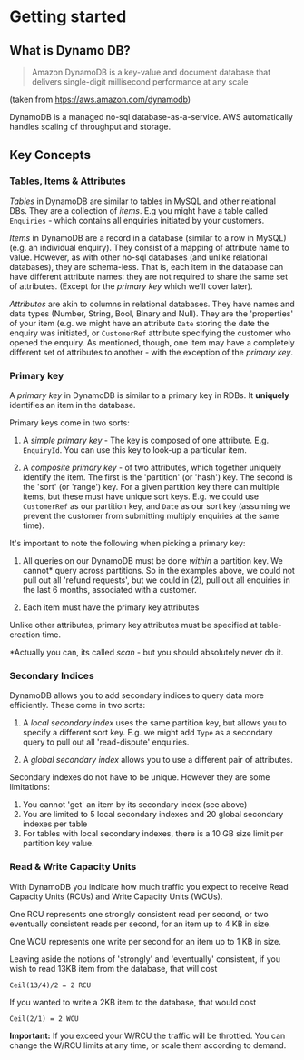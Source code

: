 
# Getting started

## What is Dynamo DB?

> Amazon DynamoDB is a key-value and document database that delivers single-digit millisecond performance at any scale

(taken from [htps://aws.amazon.com/dynamodb](https://aws.amazon.com/dynamodb))


DynamoDB is a managed no-sql database-as-a-service. AWS automatically handles scaling of throughput and storage.


## Key Concepts

### Tables, Items & Attributes

*Tables* in DynamoDB are similar to tables in MySQL and other relational DBs. They are a collection of *items*. E.g you might have a table called `Enquiries` - which contains all enquiries initiated by your customers.

*Items* in DynamoDB are a record in a database (similar to a row in MySQL) (e.g. an individual enquiry). They consist of a mapping of attribute name to value. However, as with other no-sql databases (and unlike relational databases), they are schema-less. That is, each item in the database can have different attribute names: they are not required to share the same set of attributes. (Except for the *primary key* which we'll cover later).

*Attributes* are akin to columns in relational databases. They have names and data types (Number, String, Bool, Binary and Null). They are the 'properties' of your item (e.g. we might have an attribute `Date` storing the date the enquiry was initiated, or `CustomerRef` attribute specifying the customer who opened the enquiry. As mentioned, though, one item may have a completely different set of attributes to another - with the exception of the *primary key*.

### Primary key

A *primary key* in DynamoDB is similar to a primary key in RDBs. It **uniquely** identifies an item in the database.

Primary keys come in two sorts:

1. A *simple primary key* - The key is composed of one attribute. E.g. `EnquiryId`. You can use this key to look-up a particular item. 

2. A *composite primary key* - of two attributes, which together uniquely identify the item. The first is the 'partition' (or 'hash') key. The second is the 'sort' (or 'range') key. For a given partition key there can multiple items, but these must have unique sort keys. E.g. we could use `CustomerRef` as our partition key, and `Date` as our sort key (assuming we prevent the customer from submitting multiply enquiries at the same time).

It's important to note the following when picking a primary key:

1. All queries on our DynamoDB must be done *within* a partition key. We cannot\* query across partitions. So in the examples above, we could not pull out all 'refund requests', but we could in (2), pull out all enquiries in the last 6 months, associated with a customer.

2. Each item must have the primary key attributes

Unlike other attributes, primary key attributes must be specified at table-creation time.


\*Actually you can, its called *scan* - but you should absolutely never do it.

### Secondary Indices

DynamoDB allows you to add secondary indices to query data more efficiently. These come in two sorts:

1. A *local secondary index* uses the same partition key, but allows you to specify a different sort key. E.g. we might add `Type` as a secondary query to pull out all 'read-dispute' enquiries. 

2. A *global secondary index* allows you to use a different pair of attributes.

Secondary indexes do not have to be unique. However they are some limitations:

1. You cannot 'get' an item by its secondary index (see above)
2. You are limited to 5 local secondary indexes and 20 global secondary indexes per table
3. For tables with local secondary indexes, there is a 10 GB size limit per partition key value.

### Read & Write Capacity Units

With DynamoDB you indicate how much traffic you expect to receive Read Capacity Units (RCUs) and Write Capacity Units (WCUs). 

One RCU represents one strongly consistent read per second, or two eventually consistent reads per second, for an item up to 4 KB in size.

One WCU represents one write per second for an item up to 1 KB in size.

Leaving aside the notions of 'strongly' and 'eventually' consistent, if you wish to read 13KB item from the database, that will cost

    Ceil(13/4)/2 = 2 RCU

If you wanted to write a 2KB item to the database, that would cost

    Ceil(2/1) = 2 WCU

**Important:** If you exceed your W/RCU the traffic will be throttled. You can change the W/RCU limits at any time, or scale them according to demand.



